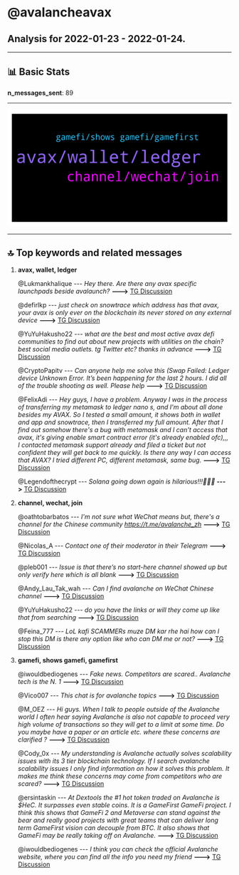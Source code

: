 # **@avalancheavax**
 ## Analysis for **2022-01-23** - **2022-01-24**.

---

## 📊 **Basic Stats**

**n_messages_sent**: 89

---
![wordcloud](avalancheavax_1Days_wordcloud.png)

---


## 🔝 **Top keywords and related messages**

1. **avax, wallet, ledger**

    @Lukmankhalique --- *Hey there. Are there any avax specific launchpads beside avalaunch?* **--->** [TG Discussion](https://t.me/avalancheavax/324138)

    @defirlkp --- *just check on snowtrace which address has that avax, your avax is only ever on the blockchain its never stored on any external device* **--->** [TG Discussion](https://t.me/avalancheavax/324192)

    @YuYuHakusho22 --- *what are the best and most active avax defi communities to find out about new projects with utilities on the chain? best social media outlets. tg Twitter etc? thanks in advance* **--->** [TG Discussion](https://t.me/avalancheavax/324082)

    @CryptoPapitv --- *Can anyone help me solve this (Swap Failed: Ledger device Unknown Error. It’s been happening for the last 2 hours. I did all of the trouble shooting as well. Please help* **--->** [TG Discussion](https://t.me/avalancheavax/324088)

    @FelixAdi --- *Hey guys, I have a problem. Anyway I was in the process of transferring my metamask to ledger nano s, and I'm about all done besides my AVAX. So I tested a small amount, it shows both in wallet and app and snowtrace, then I transferred my full amount. After that I find out somehow there's a bug with metamask and I can't access that avax, it's giving enable smart contract error (it's already enabled ofc),,, I contacted metamask support already and filed a ticket but not confident they will get back to me quickly. Is there any way I can access that AVAX? I tried different PC, different metamask, same bug.* **--->** [TG Discussion](https://t.me/avalancheavax/324191)

    @Legendofthecrypt --- *Solana going down again is hilarious!!!🤣🤣🤣* **--->** [TG Discussion](https://t.me/avalancheavax/324029)

2. **channel, wechat, join**

    @oathtobarbatos --- *I'm not sure what WeChat means but, there's a channel for the Chinese community https://t.me/avalanche_zh* **--->** [TG Discussion](https://t.me/avalancheavax/324070)

    @Nicolas_A --- *Contact one of their moderator in their Telegram* **--->** [TG Discussion](https://t.me/avalancheavax/324159)

    @pleb001 --- *Issue is that there’s no start-here channel showed up but only verify here which is all blank* **--->** [TG Discussion](https://t.me/avalancheavax/324249)

    @Andy_Lau_Tak_wah --- *Can I find avalanche on WeChat Chinese channel* **--->** [TG Discussion](https://t.me/avalancheavax/324068)

    @YuYuHakusho22 --- *do you have the links or will they come up like that from searching* **--->** [TG Discussion](https://t.me/avalancheavax/324087)

    @Feina_777 --- *LoL kafi SCAMMERs muze DM kar rhe hai how can I stop this DM is there any option like who can DM me or not?* **--->** [TG Discussion](https://t.me/avalancheavax/324127)

3. **gamefi, shows gamefi, gamefirst**

    @iwouldbediogenes --- *Fake news. Competitors are scared.. Avalanche tech is the N. 1* **--->** [TG Discussion](https://t.me/avalancheavax/324049)

    @Vico007 --- *This chat is for avalanche topics* **--->** [TG Discussion](https://t.me/avalancheavax/324183)

    @M_OEZ --- *Hi guys. When I talk to people outside of the Avalanche world I often hear saying Avalanche is also not capable to proceed very high volume of transactions so they will get to a limit at some time. Do you maybe have a paper or an article etc. where these concerns are clarified ?* **--->** [TG Discussion](https://t.me/avalancheavax/324047)

    @Cody_0x --- *My understanding is Avalanche actually solves scalability issues with its 3 tier blockchain technology. If I search avalanche scalability issues I only find information on how it solves this problem.   It makes me think these concerns may come from competitors who are scared?* **--->** [TG Discussion](https://t.me/avalancheavax/324048)

    @ersintaskin --- *At Dextools the #1 hot token traded on Avalanche is $HeC. It surpasses even stable coins. It is a GameFirst GameFi project. I think this shows that GameFi 2 and Metaverse can stand against the bear and really good projects with great teams that can deliver long term GameFirst vision can decouple from BTC. It also shows that GameFi may be really taking off on Avalanche.* **--->** [TG Discussion](https://t.me/avalancheavax/324110)

    @iwouldbediogenes --- *I think you can check the official Avalanche website, where you can find all the info you need my friend* **--->** [TG Discussion](https://t.me/avalancheavax/324052)

